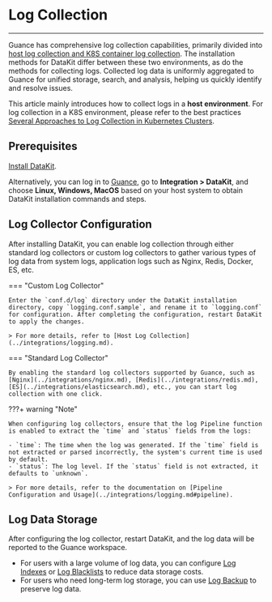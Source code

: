 # Log Collection
---

Guance has comprehensive log collection capabilities, primarily divided into <u>host log collection and K8S container log collection</u>. The installation methods for DataKit differ between these two environments, as do the methods for collecting logs. Collected log data is uniformly aggregated to Guance for unified storage, search, and analysis, helping us quickly identify and resolve issues.

This article mainly introduces how to collect logs in a **host environment**. For log collection in a K8S environment, please refer to the best practices [Several Approaches to Log Collection in Kubernetes Clusters](../best-practices/cloud-native/k8s-logs.md).

## Prerequisites

[Install DataKit](../datakit/datakit-install.md). 

Alternatively, you can log in to [Guance](https://auth.guance.com/login/pwd), go to **Integration > DataKit**, and choose **Linux, Windows, MacOS** based on your host system to obtain DataKit installation commands and steps.

## Log Collector Configuration

After installing DataKit, you can enable log collection through either standard log collectors or custom log collectors to gather various types of log data from system logs, application logs such as Nginx, Redis, Docker, ES, etc.

=== "Custom Log Collector"

    Enter the `conf.d/log` directory under the DataKit installation directory, copy `logging.conf.sample`, and rename it to `logging.conf` for configuration. After completing the configuration, restart DataKit to apply the changes.
    
    > For more details, refer to [Host Log Collection](../integrations/logging.md).

=== "Standard Log Collector"

    By enabling the standard log collectors supported by Guance, such as [Nginx](../integrations/nginx.md), [Redis](../integrations/redis.md), [ES](../integrations/elasticsearch.md), etc., you can start log collection with one click.

???+ warning "Note"

    When configuring log collectors, ensure that the log Pipeline function is enabled to extract the `time` and `status` fields from the logs:
    
    - `time`: The time when the log was generated. If the `time` field is not extracted or parsed incorrectly, the system's current time is used by default.
    - `status`: The log level. If the `status` field is not extracted, it defaults to `unknown`.
    
    > For more details, refer to the documentation on [Pipeline Configuration and Usage](../integrations/logging.md#pipeline).

## Log Data Storage

After configuring the log collector, restart DataKit, and the log data will be reported to the Guance workspace.

- For users with a large volume of log data, you can configure [Log Indexes](./multi-index/index.md) or [Log Blacklists](../getting-started/function-details/logs-blacklist.md) to reduce data storage costs.
- For users who need long-term log storage, you can use [Log Backup](../management/backup/index.md) to preserve log data.